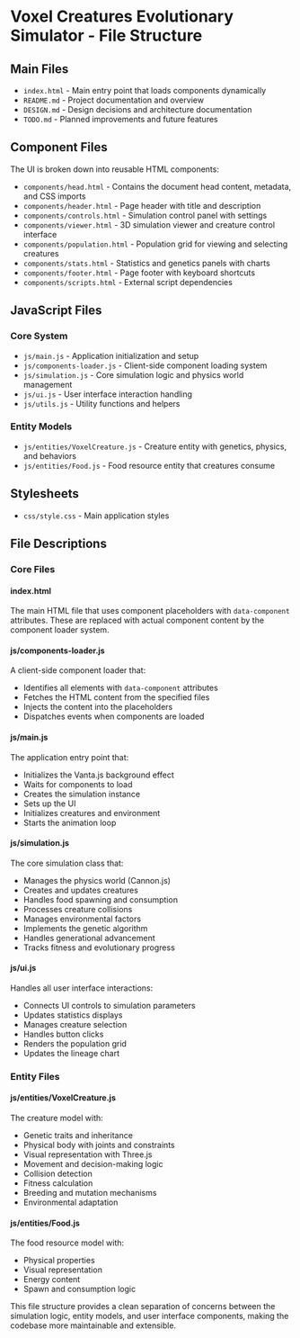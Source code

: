 # Voxel Creatures Evolutionary Simulator - File Structure

## Main Files
- `index.html` - Main entry point that loads components dynamically
- `README.md` - Project documentation and overview
- `DESIGN.md` - Design decisions and architecture documentation
- `TODO.md` - Planned improvements and future features

## Component Files
The UI is broken down into reusable HTML components:

- `components/head.html` - Contains the document head content, metadata, and CSS imports
- `components/header.html` - Page header with title and description
- `components/controls.html` - Simulation control panel with settings
- `components/viewer.html` - 3D simulation viewer and creature control interface
- `components/population.html` - Population grid for viewing and selecting creatures
- `components/stats.html` - Statistics and genetics panels with charts
- `components/footer.html` - Page footer with keyboard shortcuts
- `components/scripts.html` - External script dependencies

## JavaScript Files

### Core System
- `js/main.js` - Application initialization and setup
- `js/components-loader.js` - Client-side component loading system
- `js/simulation.js` - Core simulation logic and physics world management
- `js/ui.js` - User interface interaction handling
- `js/utils.js` - Utility functions and helpers

### Entity Models
- `js/entities/VoxelCreature.js` - Creature entity with genetics, physics, and behaviors
- `js/entities/Food.js` - Food resource entity that creatures consume

## Stylesheets
- `css/style.css` - Main application styles

## File Descriptions

### Core Files

#### index.html
The main HTML file that uses component placeholders with `data-component` attributes. These are replaced with actual component content by the component loader system.

#### js/components-loader.js
A client-side component loader that:
- Identifies all elements with `data-component` attributes
- Fetches the HTML content from the specified files
- Injects the content into the placeholders
- Dispatches events when components are loaded

#### js/main.js
The application entry point that:
- Initializes the Vanta.js background effect
- Waits for components to load
- Creates the simulation instance
- Sets up the UI
- Initializes creatures and environment
- Starts the animation loop

#### js/simulation.js
The core simulation class that:
- Manages the physics world (Cannon.js)
- Creates and updates creatures
- Handles food spawning and consumption
- Processes creature collisions
- Manages environmental factors
- Implements the genetic algorithm
- Handles generational advancement
- Tracks fitness and evolutionary progress

#### js/ui.js
Handles all user interface interactions:
- Connects UI controls to simulation parameters
- Updates statistics displays
- Manages creature selection
- Handles button clicks
- Renders the population grid
- Updates the lineage chart

### Entity Files

#### js/entities/VoxelCreature.js
The creature model with:
- Genetic traits and inheritance
- Physical body with joints and constraints
- Visual representation with Three.js
- Movement and decision-making logic
- Collision detection
- Fitness calculation
- Breeding and mutation mechanisms
- Environmental adaptation

#### js/entities/Food.js
The food resource model with:
- Physical properties
- Visual representation
- Energy content
- Spawn and consumption logic

This file structure provides a clean separation of concerns between the simulation logic, entity models, and user interface components, making the codebase more maintainable and extensible.
